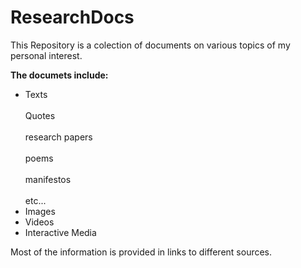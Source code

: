 ResearchDocs
============
This Repository is a colection of documents on various topics of my personal interest.

__The documets include:__
- Texts</br>  
    Quotes</br>  
    research papers</br>  
    poems</br>  
    manifestos</br>  
    etc...</br>  
- Images
- Videos
- Interactive Media

Most of the information is provided in links to different sources.

  
